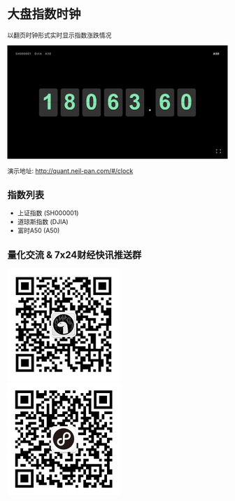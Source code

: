 # 大盘指数时钟

 以翻页时钟形式实时显示指数涨跌情况 

![demo](./demo.jpg)

演示地址: <http://quant.neil-pan.com/#/clock>

## 指数列表

- 上证指数 (SH000001)
- 道琼斯指数 (DJIA)
- 富时A50 (A50)

## 量化交流 & 7x24财经快讯推送群

![微信](./wx.jpg "量化交流") ![壹电报](./finance.jpg "加入7x24财经快讯群 尽览全球实时财经快讯")

